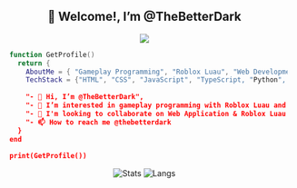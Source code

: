 <h2 align="center">👋 Welcome!, I’m @TheBetterDark</h2>
<p>
  <p align="center">
    <img src="https://skillicons.dev/icons?i=html,css,lua,js,ts,py,mysql,mongodb"/>
  </p>
</p>

```lua
  function GetProfile()
    return {
      AboutMe = { "Gameplay Programming", "Roblox Luau", "Web Development" },
      TechStack = {"HTML", "CSS", "JavaScript", "TypeScript, "Python", "Lua", "MySQL", "MongoDB"},
      
      "- 👋 Hi, I’m @TheBetterDark",
      "- 👀 I’m interested in gameplay programming with Roblox Luau and web development",
      "- 💞️ I'm looking to collaborate on Web Application & Roblox Luau projects",
      "- 📫 How to reach me @thebetterdark
    }
  end
   
  print(GetProfile())
```
<div align="center">
  <img valign="top" alt="Stats" src="https://github-readme-stats.vercel.app/api?username=TheBetterDark&count_private=true&theme=transparent&hide_border=true" style="padding-riight:20px" />
  <img alt="Langs" src="https://github-readme-stats.vercel.app/api/top-langs/?username=TheBetterDark&theme=transparent&hide_border=true" />
</div>
